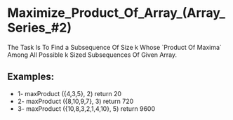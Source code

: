 <h1>Maximize_Product_Of_Array_(Array_Series_#2) </h1>

<p>The Task Is To Find a Subsequence Of Size k Whose `Product Of Maxima` Among All Possible k Sized Subsequences Of Given Array.</p>
<h2>Examples:</h2>

<ul>
<li>1- maxProduct ({4,3,5}, 2)  return 20</li>
<li>2- maxProduct ({8,10,9,7}, 3)  return 720</li>
<li>3- maxProduct ({10,8,3,2,1,4,10}, 5)  return 9600</li>
</ul>

